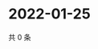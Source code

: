 # 2022-01-25

共 0 条

<!-- BEGIN WEIBO -->
<!-- 最后更新时间 Tue Jan 25 2022 23:00:43 GMT+0800 (China Standard Time) -->

<!-- END WEIBO -->
